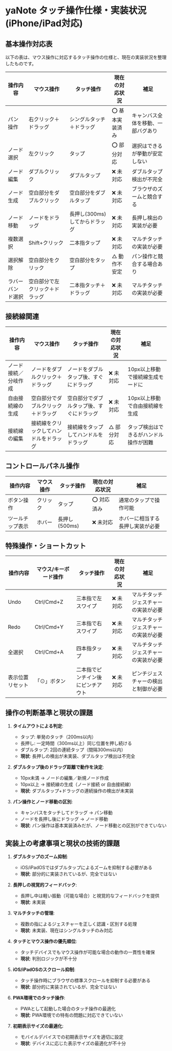 # yaNote タッチ操作仕様・実装状況 (iPhone/iPad対応)

## 基本操作対応表

以下の表は、マウス操作に対応するタッチ操作の仕様と、現在の実装状況を整理したものです。

| 操作内容 | マウス操作 | タッチ操作 | 現在の対応状況 | 補足 |
|---------|-----------|-----------|--------------|------|
| パン操作 | 右クリック＋ドラッグ | シングルタッチ＋ドラッグ | ⭕ 基本実装済み | キャンバス全体を移動、一部バグあり |
| ノード選択 | 左クリック | タップ | ⭕ 部分対応 | 選択はできるが挙動が安定しない |
| ノード編集 | ダブルクリック | ダブルタップ | ❌ 未対応 | ダブルタップ検出が不完全 |
| ノード生成 | 空白部分をダブルクリック | 空白部分をダブルタップ | ❌ 未対応 | ブラウザのズームと競合する |
| ノード移動 | ノードをドラッグ | 長押し(300ms)してからドラッグ | ❌ 未対応 | 長押し検出の実装が必要 |
| 複数選択 | Shift+クリック | 二本指タップ | ❌ 未対応 | マルチタッチの実装が必要 |
| 選択解除 | 空白部分をクリック | 空白部分をタップ | △ 動作不安定 | パン操作と競合する場合あり |
| ラバーバンド選択 | 空白部分で左クリック＋ドラッグ | 二本指タッチ＋ドラッグ | ❌ 未対応 | マルチタッチの実装が必要 |

## 接続線関連

| 操作内容 | マウス操作 | タッチ操作 | 現在の対応状況 | 補足 |
|---------|-----------|-----------|--------------|------|
| ノード接続／分岐作成 | ノードをダブルクリック＋ドラッグ | ノードをダブルタップ後、すぐにドラッグ | ❌ 未対応 | 10px以上移動で接続線生成モードに |
| 自由接続線の生成 | 空白部分でダブルクリック＋ドラッグ | 空白部分でダブルタップ後、すぐにドラッグ | ❌ 未対応 | 10px以上移動で自由接続線を生成 |
| 接続線の編集 | 接続線をクリックしてハンドルをドラッグ | 接続線をタップしてハンドルをドラッグ | △ 部分対応 | タップ検出はできるがハンドル操作が困難 |

## コントロールパネル操作

| 操作内容 | マウス操作 | タッチ操作 | 現在の対応状況 | 補足 |
|---------|-----------|-----------|--------------|------|
| ボタン操作 | クリック | タップ | ⭕ 対応済み | 通常のタップで操作可能 |
| ツールチップ表示 | ホバー | 長押し(500ms) | ❌ 未対応 | ホバーに相当する長押し実装が必要 |

## 特殊操作・ショートカット

| 操作内容 | マウス/キーボード操作 | タッチ操作 | 現在の対応状況 | 補足 |
|---------|-------------------|-----------|--------------|------|
| Undo | Ctrl/Cmd+Z | 三本指で左スワイプ | ❌ 未対応 | マルチタッチジェスチャーの実装が必要 |
| Redo | Ctrl/Cmd+Y | 三本指で右スワイプ | ❌ 未対応 | マルチタッチジェスチャーの実装が必要 |
| 全選択 | Ctrl/Cmd+A | 四本指タップ | ❌ 未対応 | マルチタッチジェスチャーの実装が必要 |
| 表示位置リセット | 「⊙」ボタン | 二本指でピンチイン後にピンチアウト | ❌ 未対応 | ピンチジェスチャーの検出と制御が必要 |

## 操作の判断基準と現状の課題

1. **タイムアウトによる判定**:
   - タップ: 単発のタッチ（200ms以内）
   - 長押し: 一定時間（300ms以上）同じ位置を押し続ける
   - ダブルタップ: 2回の連続タップ（間隔300ms以内）
   - **現状**: 長押しの検出が未実装、ダブルタップ検出は不完全

2. **ダブルタップ後のドラッグ距離で動作を決定**:
   - 10px未満 → ノードの編集／新規ノード作成
   - 10px以上 → 接続線の生成（ノード接続 or 自由接続線）
   - **現状**: ダブルタップ+ドラッグの連続操作の検出が未実装

3. **パン操作とノード移動の区別**:
   - キャンバスをタッチしてドラッグ → パン移動
   - ノードを長押し後にドラッグ → ノード移動
   - **現状**: パン操作は基本実装済みだが、ノード移動との区別ができていない

## 実装上の考慮事項と現状の技術的課題

1. **ダブルタップのズーム抑制**:
   - iOS/iPadOSではダブルタップによるズームを抑制する必要がある
   - **現状**: 部分的に実装されているが、完全ではない

2. **長押しの視覚的フィードバック**:
   - 長押し中は軽い振動（可能な場合）と視覚的なフィードバックを提供
   - **現状**: 未実装

3. **マルチタッチの管理**:
   - 複数の指によるジェスチャーを正しく認識・区別する処理
   - **現状**: 未実装、現在はシングルタッチのみ対応

4. **タッチとマウス操作の優先順位**:
   - タッチデバイスでもマウス操作が可能な場合の動作の一貫性を確保
   - **現状**: 判別ロジックが不十分

5. **iOS/iPadOSのスクロール抑制**:
   - タッチ操作時にブラウザの標準スクロールを抑制する必要がある
   - **現状**: 部分的に実装されているが、完全ではない

6. **PWA環境でのタッチ操作**:
   - PWAとして起動した場合のタッチ操作の最適化
   - **現状**: PWA環境での特有の問題に対応できていない

7. **初期表示サイズの最適化**:
   - モバイルデバイスでの初期表示サイズを適切に設定
   - **現状**: デバイスに応じた表示サイズの最適化が不十分